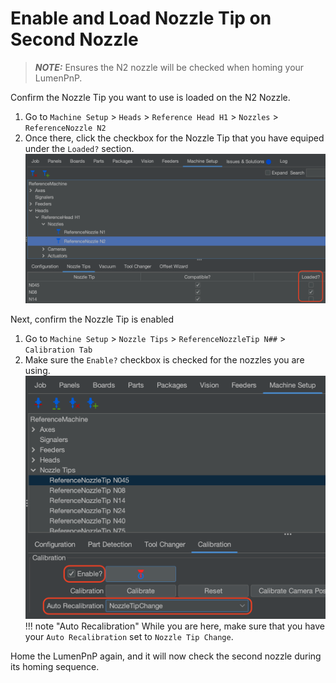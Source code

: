 # Enable and Load Nozzle Tip on Second Nozzle
> **_NOTE:_** Ensures the N2 nozzle will be checked when homing your LumenPnP.

Confirm the Nozzle Tip you want to use is loaded on the N2 Nozzle.

1. Go to `Machine Setup` > `Heads` > `Reference Head H1` > `Nozzles` > `ReferenceNozzle N2`
2. Once there, click the checkbox for the Nozzle Tip that you have equiped under the `Loaded?` section.
![](img/referencenozzle-n2-loaded.png)

Next, confirm the Nozzle Tip is enabled

1. Go to `Machine Setup` > `Nozzle Tips` > `ReferenceNozzleTip N##` > `Calibration Tab`
2. Make sure the `Enable?` checkbox is checked for the nozzles you are using. 
![](img/referencenozzletip-enabled.png)
!!! note "Auto Recalibration"
        While you are here, make sure that you have your `Auto Recalibration` set to `Nozzle Tip Change`.

Home the LumenPnP again, and it will now check the second nozzle during its homing sequence.